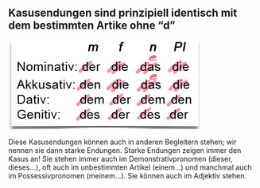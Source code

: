 Kasusendungen sind prinzipiell identisch mit dem bestimmten Artike ohne “d”
---------------------------------------------------------------------------

![Kasusendungen](kasusendungen.png)

Diese Kasusendungen können auch in anderen Begleitern stehen; wir nennen sie dann starke Endungen. Starke Endungen zeigen immer den Kasus an! Sie stehen immer auch im Demonstrativpronomen (dieser, dieses...), oft auch im unbestimmten Artikel (einem...) und manchmal auch im Possessivpronomen (meinem...). Sie können auch im Adjektiv stehen.
